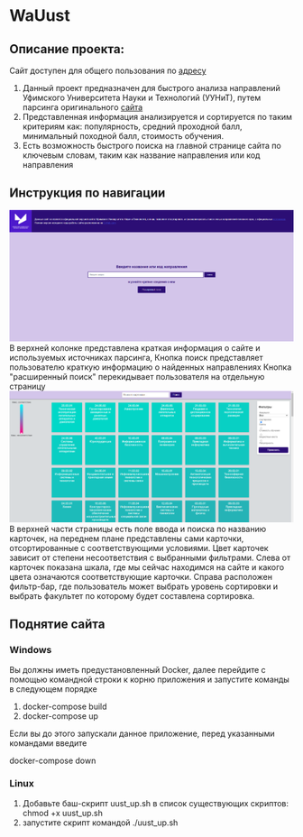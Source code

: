 # WaUust
## Описание проекта:
Сайт доступен для общего пользования по [адресу](http://62.60.236.212)
1. Данный проект предназначен для быстрого анализа направлений Уфимского Университета Науки и Технологий (УУНиТ), путем парсинга оригинального [сайта](https://uust.ru/)
2. Представленная информация анализируется и сортируется по таким критериям как: популярность, средний проходной балл, 
минимальный походной балл, стоимость обучения.
3. Есть возможность быстрого поиска на главной странице сайта по ключевым словам, таким как название направления или код направления
## Инструкция по навигации
![img.png](readme_data/img.png)
В верхней колонке представлена краткая информация о сайте и используемых источниках парсинга,
Кнопка поиск представляет пользователю краткую информацию о найденных направлениях
Кнопка "расширенный поиск" перекидывает пользователя на отдельную страницу
![img.png](readme_data/img2.png)
В верхней части страницы есть поле ввода и поиска по названию карточек, на переднем плане представлены сами карточки, отсортированные с соответствующими условиями.
Цвет карточек зависит от степени несоответствия с выбранными фильтрами.
Слева от карточек показана шкала, где мы сейчас находимся на сайте и какого цвета означаются соответствующие карточки.
Справа расположен фильтр-бар, где пользователь может выбрать уровень сортировки и выбрать факультет по которому будет составлена сортировка.
## Поднятие сайта
### Windows
Вы должны иметь предустановленный Docker, далее перейдите с помощью командной строки к корню приложения и запустите команды в следующем порядке
1. docker-compose build
2. docker-compose up

Если вы до этого запускали данное приложение, перед указанными командами введите

docker-compose down

### Linux
1. Добавьте баш-скрипт uust_up.sh в список существующих скриптов: chmod +x uust_up.sh
2. запустите скрипт командой ./uust_up.sh

